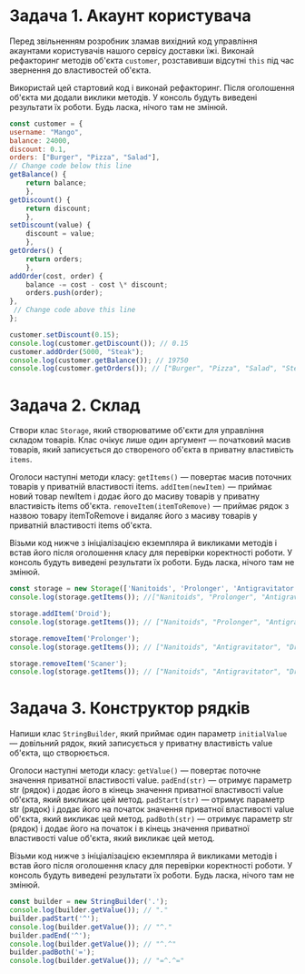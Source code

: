 # Задача 1. Акаунт користувача

Перед звільненням розробник зламав вихідний код управління акаунтами користувачів нашого сервісу доставки їжі. Виконай
рефакторинг методів об'єкта `customer`, розставивши відсутні `this` під час звернення до властивостей об'єкта.

Використай цей стартовий код і виконай рефакторинг. Після оголошення об'єкта ми додали виклики методів. У консоль будуть
виведені результати їх роботи. Будь ласка, нічого там не змінюй.

```javascript
const customer = {
username: "Mango",
balance: 24000,
discount: 0.1,
orders: ["Burger", "Pizza", "Salad"],
// Change code below this line
getBalance() {
    return balance;
    },
getDiscount() {
    return discount;
    },
setDiscount(value) {
    discount = value;
    },
getOrders() {
    return orders;
    },
addOrder(cost, order) {
    balance -= cost - cost \* discount;
    orders.push(order);
},
 // Change code above this line
};

customer.setDiscount(0.15);
console.log(customer.getDiscount()); // 0.15
customer.addOrder(5000, "Steak");
console.log(customer.getBalance()); // 19750
console.log(customer.getOrders()); // ["Burger", "Pizza", "Salad", "Steak"]
```

# Задача 2. Склад

Створи клас `Storage`, який створюватиме об'єкти для управління складом товарів. Клас очікує лише один аргумент —
початковий масив товарів, який записується до створеного об'єкта в приватну властивість `items`.

Оголоси наступні методи класу: `getItems()` — повертає масив поточних товарів у приватній властивості items.
`addItem(newItem)` — приймає новий товар newItem і додає його до масиву товарів у приватну властивість items об'єкта.
`removeItem(itemToRemove)` — приймає рядок з назвою товару itemToRemove і видаляє його з масиву товарів у приватній
властивості items об'єкта.

Візьми код нижче з ініціалізацією екземпляра й викликами методів і встав його після оголошення класу для перевірки
коректності роботи. У консоль будуть виведені результати їх роботи. Будь ласка, нічого там не змінюй.

```javascript
const storage = new Storage(['Nanitoids', 'Prolonger', 'Antigravitator']);
console.log(storage.getItems()); //["Nanitoids", "Prolonger", "Antigravitator"]

storage.addItem('Droid');
console.log(storage.getItems()); // ["Nanitoids", "Prolonger", "Antigravitator", "Droid"]

storage.removeItem('Prolonger');
console.log(storage.getItems()); // ["Nanitoids", "Antigravitator", "Droid"]

storage.removeItem('Scaner');
console.log(storage.getItems()); // ["Nanitoids", "Antigravitator", "Droid"]
```

# Задача 3. Конструктор рядків

Напиши клас `StringBuilder`, який приймає один параметр `initialValue` — довільний рядок, який записується у приватну
властивість value об'єкта, що створюється.

Оголоси наступні методи класу: `getValue()` — повертає поточне значення приватної властивості value. `padEnd(str)` —
отримує параметр str (рядок) і додає його в кінець значення приватної властивості value об'єкта, який викликає цей
метод. `padStart(str)` — отримує параметр str (рядок) і додає його на початок значення приватної властивості value
об'єкта, який викликає цей метод. `padBoth(str)` — отримує параметр str (рядок) і додає його на початок і в кінець
значення приватної властивості value об'єкта, який викликає цей метод.

Візьми код нижче з ініціалізацією екземпляра й викликами методів і встав його після оголошення класу для перевірки
коректності роботи. У консоль будуть виведені результати їх роботи. Будь ласка, нічого там не змінюй.

```javascript
const builder = new StringBuilder('.');
console.log(builder.getValue()); // "."
builder.padStart('^');
console.log(builder.getValue()); // "^."
builder.padEnd('^');
console.log(builder.getValue()); // "^.^"
builder.padBoth('=');
console.log(builder.getValue()); // "=^.^="
```
